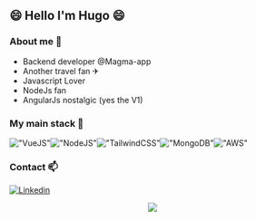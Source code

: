 ## 😄 Hello I'm Hugo 😄

### About me 💬
* Backend developer @Magma-app
* Another travel fan ✈
* Javascript Lover
* NodeJs fan
* AngularJs nostalgic (yes the V1)

<!--
Here are some ideas to get you started:

- 🔭 I’m currently working on ...
- 🌱 I’m currently learning ...
- 👯 I’m looking to collaborate on ...
- 🤔 I’m looking for help with ...
- 💬 Ask me about ...
- 📫 How to reach me: ...
- 😄 Pronouns: ...
- ⚡ Fun fact: ...
-->

### My main stack 🔭

!["VueJS"](https://heptaward-assets.s3.eu-west-3.amazonaws.com/vuejs.png "VueJS")!["NodeJS"](https://heptaward-assets.s3.eu-west-3.amazonaws.com/nodeJS.png "NodeJS")!["TailwindCSS"](https://heptaward-assets.s3.eu-west-3.amazonaws.com/tailwind.png "Tailwind CSS")!["MongoDB"](https://heptaward-assets.s3.eu-west-3.amazonaws.com/mongodb.png "MongoDB")!["AWS"](https://heptaward-assets.s3.eu-west-3.amazonaws.com/aws.jpeg "AWS")

### Contact 📫

[![Linkedin](https://heptaward-assets.s3.eu-west-3.amazonaws.com/linkedin.png)](https://www.linkedin.com/public-profile/in/hugo-larrousse)

<p align="center">
  <img src="https://profile-counter.glitch.me/hugolarrousse/count.svg" />
</p>
